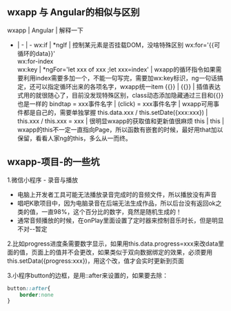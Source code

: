 ## wxapp 与 Angular的相似与区别

wxapp | Angular | 解释一下
- | - | -
wx:if | \*ngIf | 控制某元素是否挂载DOM，没啥特殊区别
wx:for='{{可循环的data}}'<br>wx:for-index<br>wx:key | \*ngFor='let xxx of xxx ;let xxx=index' | wxapp的循环指令如果需要利用index需要多加一个，不能一句写完，需要加wx:key标识，ng一句话搞定，还可以指定循环出来的各项名字，wxapp统一item 
{{}} | {{}} | 插值表达式用的就很随心了，目前没发现特殊区别，class动态添加隐藏通过三目和{{}}也是一样的
bindtap = xxx事件名字 | (click) = xxx事件名字 | wxapp可用事件都是自己的，需要单独掌握
this.data.xxx / this.setDate({xxx:xxx}) | this.xxx / this.xxx = xxx | 很明显wxapp的获取值和更新值很麻烦
this | this | wxapp的this不一定一直指向Page，所以函数有嵌套的时候，最好用that加以保留，看看人家ng的this，多么从一而终。

## wxapp-项目-的一些坑
1.微信小程序 - 录音与播放
  - 电脑上开发者工具可能无法播放录音完成时的音频文件，所以播放没有声音
  - 唱吧K歌项目中，因为电脑录音在后端无法生成作品，所以后台没有返回ok之类的值，一直98%，这个百分比的数字，竟然是随机生成的！
  - 通常音频播放的时候，在onPlay里面设置了定时器来控制音乐时长，但是明显不对--暂定


2.比如progress进度条需要数字显示，如果用this.data.progress=xxx来改data里面的值，页面上的值并不会更改，如果类似于双向数据绑定的效果，必须要用this.setData({progress:xxx})，用这个改，值才会实时更新到页面

3.小程序button的边框，是用::after来设置的，如果要去除：
```css
button::after{
    border:none
}
```
